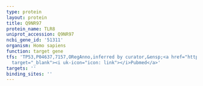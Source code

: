 ```yaml
---
type: protein
layout: protein
title: Q9NR97
protein_name: TLR8
uniprot_accession: Q9NR97
ncbi_gene_id: '51311'
organism: Homo sapiens
function: target gene
tfs: 'TP53,P04637,7157,ORegAnno,inferred by curator,&ensp;<a href="https://www.ncbi.nlm.nih.gov/pubmed/?term=15843459%5Buid%5D"
  target="_blank"><i uk-icon="icon: link"></i>Pubmed</a>'
targets: ''
binding_sites: ''
---
```

